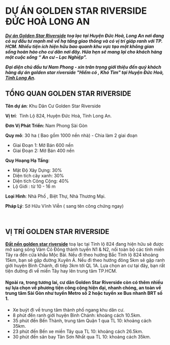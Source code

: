 <h1><strong>DỰ ÁN GOLDEN STAR RIVERSIDE ĐỨC HOÀ LONG AN</strong></h1>
<p><em><strong><a href="https://namtrungland.com/du-an-golden-star-riverside-duc-hoa-long-an/">Dự án Golden Star Riverside</a> toạ lạc tại Huyện Đức Hoà, Long An nơi đang có sự đầu tư mạnh mẽ về hạ tầng giao thông và có vị trí giáp ranh với TP. HCM. Nhiều tiện ích hiện hữu bao quanh khu vực tạo một không gian sống hoàn hảo cho cư dân nơi đây. Hứa hẹn sẽ mang lại cho khách hàng một cuộc sống “ An cư – Lạc Nghiệp”.</strong></em></p>
<p><em><strong>Đại diện chủ đầu tư Nam Phong - xin trân trọng giới thiệu đến quý khách hàng dự án golden star riverside "Hiếm có , Khó Tìm" tại Huyện Đức Hoà, <a href="https://vi.wikipedia.org/wiki/Long_An">Tỉnh Long An</a>. </strong></em></p>
	<h2><strong>TỔNG QUAN GOLDEN STAR RIVERSIDE</strong></h2>
<p><strong>Tên dự án</strong>: Khu Dân Cư Golden Star Riverside</p>
<p><strong>Vị trí</strong>:  Tỉnh Lộ 824, Huyện Đức Hoà, Tỉnh Long An.</p>
<p><b>Đơn Vị Phát Triển: </b>Nam Phong Sài Gòn</p>
<p><strong>Quy mô</strong>: 30 ha ( Bao gồm 1000 nền nhà) - Chia làm 2 giai đoạn</p>
<ul>
<li>Giai Đoạn 1: Mở Bán 600 nền</li>
<li>Giai Đoạn 2: Mở Bán 400 nền</li>
</ul>
<p><strong>Quy Hoạng Hạ Tầng</strong>:</p>
<ul>
<li>Mật Độ Xây Dựng: 30%</li>
<li>Diện tích cây xanh: 30%</li>
<li>Diện tích Công Cộng: 40%</li>
<li>Lộ Giới : từ 10 - 16 m</li>
</ul>
<p><strong>Loại Hình</strong>: Nhà Phố , Biệt Thự, Nhà Thương Mại.</p>
<p><strong>Pháp Lý</strong>: Sở Hữu Vĩnh Viễn ( sang tên công chứng ngay)</p>
<p>&nbsp;</p>
<h2><strong>VỊ TRÍ GOLDEN STAR RIVERSIDE</strong></h2>
<a href="https://namtrungland.com/du-an-golden-star-riverside-duc-hoa-long-an/"><strong>Đất nền golden star riverside</strong></a> toạ lạc tại Tỉnh lộ 824 đang hiện hữu sẽ được mở sang sông Vàm Cỏ Đông thành tuyến N1 &amp; N2, nối toàn bộ các tỉnh miền Tây ra đến cửa khẩu Mộc Bài. Nếu đi theo hướng Bắc Tỉnh lộ 824 khoảng 15km, bạn sẽ gặp đường Xuyên Á. Nếu đi theo hướng đông 5km sẽ gặp ranh giới huyện Bình Chánh, đi tiếp 3km tới QL 1A. Lựa chọn an cư tại đây, bạn rất tiện đường đi về miền Tây hay lên trung tâm TP.HCM.
<h4 data-element="Description">Ngoài ra, trong tương lai, cư dân Golden Star Riverside còn có thêm nhiều sự lựa chọn về phương tiện công cộng hiện đại, nhanh chóng, an toàn về trung tâm Sài Gòn như tuyến Metro số 2 hoặc tuyến xe Bus nhanh BRT số 1.</h4>
<ul>
<li>Xe buýt đi về trung tâm thành phố ngang khu dân cư.</li>
<li>8 phút đến ranh giới huyện Bình Chánh: khoảng cách 10.5km.</li>
<li>35 phút đến Bến Thành, trung tâm Quận 1 qua TL 10: khoảng cách 35km.</li>
<li>23 phút đến Bến xe miền Tây qua TL 10: khoảng cách 26.5km.</li>
<li>30 phút đến sân bay Tân Sơn Nhất qua TL 10: khoảng cách 35km.</li>
